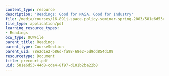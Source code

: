 ```yaml
---
content_type: resource
description: 'Readings: Good for NASA, Good for Industry'
file: /media/courses/16-891j-space-policy-seminar-spring-2003/581e6d5344d8cda48f97d101b2ba22b8_precourt.pdf
file_type: application/pdf
learning_resource_types:
- Readings
ocw_type: OCWFile
parent_title: Readings
parent_type: CourseSection
parent_uid: 78e2d1e2-b86d-fa98-68e2-5d9dd854d109
resourcetype: Document
title: precourt.pdf
uid: 581e6d53-44d8-cda4-8f97-d101b2ba22b8
---
```

